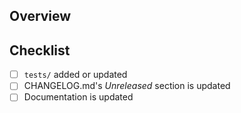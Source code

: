 ## Overview
<!-- 
Provide a brief overview of your changes. Focus on technical aspects -- the JIRA ticket # should be in your title, so people can refer to that for functional requirements.

A screenshot is worth a thousand words -- pictures of UI changes are really good to include.

When you open the PR, create it as a draft pull request if you aren't done & don't want changes merged. Opening your PR early is a great way to get feedback before you've gone too far down a path!
-->

## Checklist
<!--
Run through this checklist. Check off items once you've considered them & decided you have them covered in the PR (or they are not applicable).
-->
- [ ] `tests/` added or updated
- [ ] CHANGELOG.md's *Unreleased* section is updated
- [ ] Documentation is updated

